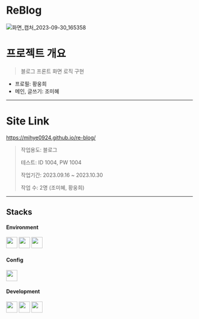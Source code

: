 # ReBlog   
 ![화면_캡처_2023-09-30_165358](https://github.com/mihye0924/re-blog/assets/71968785/dae976cc-9bf3-4355-b4df-0e81f41da6cb)

# 프로젝트 개요
> 블로그 프론트 화면 로직 구현
- 프로필: 황웅희
- 메인, 글쓰기: 조미혜
 
------------
# Site Link 
https://mihye0924.github.io/re-blog/
 

>작업용도: 블로그
>
>테스트:  ID 1004, PW  1004
>
>작업기간: 2023.09.16 ~ 2023.10.30
>
>작업 수: 2명 (조미혜, 황웅희)
   
------------

## Stacks

#### Environment    
<img src="https://github.com/mihye0924/react_context_app/assets/71968785/6e825b86-c259-48c2-a272-4286e74d9798" width="30">
<img src="https://github.com/mihye0924/react_context_app/assets/71968785/557f00bf-2f5f-4bc9-9d63-10565250d6f9" width="30">
<img src="https://github.com/mihye0924/react_context_app/assets/71968785/64f67e8b-759f-4063-a3bc-29dc3918e44b" width="30">

#### Config
<img src="https://github.com/mihye0924/react_context_app/assets/71968785/64725c2b-af8d-4891-9ef1-f1068d1fd019" width="30">

#### Development  
<img src="https://github.com/mihye0924/react_context_app/assets/71968785/d9784930-b259-4f5f-a941-568068f1d73d" width="30">  
<img src="https://github.com/mihye0924/react_context_app/assets/71968785/4e1c1159-2dc7-421f-b247-f2d23a86c52f" width="30">
<img src="https://github.com/mihye0924/GoldenDiscAwards/assets/71968785/c715b201-cc4b-4ff7-9d45-1b3429c98a25" width="30">
